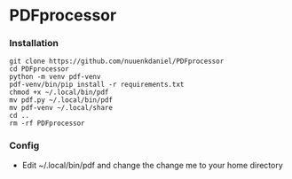 # PDFprocessor
### Installation ###
```
git clone https://github.com/nuuenkdaniel/PDFprocessor
cd PDFprocessor
python -m venv pdf-venv
pdf-venv/bin/pip install -r requirements.txt
chmod +x ~/.local/bin/pdf
mv pdf.py ~/.local/bin/pdf
mv pdf-venv ~/.local/share
cd ..
rm -rf PDFprocessor
```

### Config ###
* Edit ~/.local/bin/pdf and change the change me to your home directory
